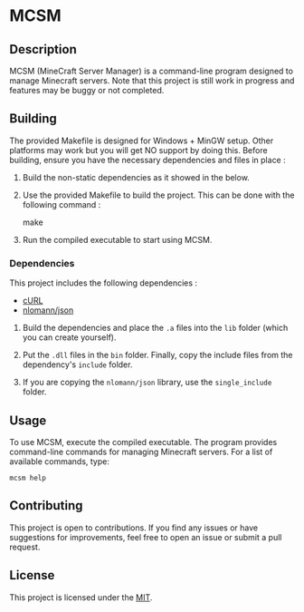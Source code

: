 # MCSM

## Description

MCSM (MineCraft Server Manager) is a command-line program designed to manage Minecraft servers. Note that this project is still work in progress and features may be buggy or not completed.

## Building

The provided Makefile is designed for Windows + MinGW setup. Other platforms may work but you will get NO support by doing this. Before building, ensure you have the necessary dependencies and files in place :

1. Build the non-static dependencies as it showed in the below.

2. Use the provided Makefile to build the project. This can be done with the following command :

    make

3. Run the compiled executable to start using MCSM.

### Dependencies

This project includes the following dependencies :

* [cURL](https://github.com/curl/curl)
* [nlomann/json](https://github.com/nlohmann/json)

1. Build the dependencies and place the `.a` files into the `lib` folder (which you can create yourself). 

2. Put the `.dll` files in the `bin` folder. Finally, copy the include files from the dependency's `include` folder. 

3. If you are copying the `nlomann/json` library, use the `single_include` folder.

## Usage

To use MCSM, execute the compiled executable. The program provides command-line commands for managing Minecraft servers. For a list of available commands, type:

    mcsm help

## Contributing

This project is open to contributions. If you find any issues or have suggestions for improvements, feel free to open an issue or submit a pull request.

## License

This project is licensed under the [MIT](LICENSE).
